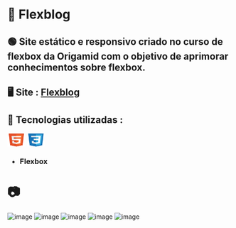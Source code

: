 # 💠 Flexblog
## 🟢 Site estático e responsivo criado no curso de flexbox da Origamid com o objetivo de aprimorar conhecimentos sobre flexbox.
## 🖥️ Site : <a href="https://hashimoto1312.github.io/Flexblog/" target="_blank">Flexblog</a>
## 👾 Tecnologias utilizadas : 
<div style="display: inline_block">
  <img align="center" alt="Hashimoto-HTML" height="30" width="40" src="https://raw.githubusercontent.com/devicons/devicon/master/icons/html5/html5-original.svg">
  <img align="center" alt="Hashimoto-CSS" height="30" width="40" src="https://raw.githubusercontent.com/devicons/devicon/master/icons/css3/css3-original.svg">
  <h3>
    <ul>
      <li>Flexbox</li>
    </ul>
  </h3>
</div>

# 📷
![image](https://user-images.githubusercontent.com/71889483/135727380-8dd8943b-729a-4864-9e24-4847a94fe37a.png)
![image](https://user-images.githubusercontent.com/71889483/135727393-2a71815e-da9f-46ab-a0ff-cbe2719d0f6a.png)
![image](https://user-images.githubusercontent.com/71889483/135727397-26e52450-897c-4697-9c47-80b2c616e38e.png)
![image](https://user-images.githubusercontent.com/71889483/135727402-3ca83653-2baa-4b76-8b04-73551a6d7faf.png)
![image](https://user-images.githubusercontent.com/71889483/135727406-7ae65c50-2582-4ff5-b0a9-2b90c8db91d6.png)
